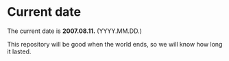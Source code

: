 # Current date

The current date is **2007.08.11.** (YYYY.MM.DD.)

This repository will be good when the world ends, so we will know how long it lasted.